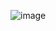 ![image](https://user-images.githubusercontent.com/60442877/189548446-f88fb7d2-4bad-400f-87a6-f1e8210acae3.png)

